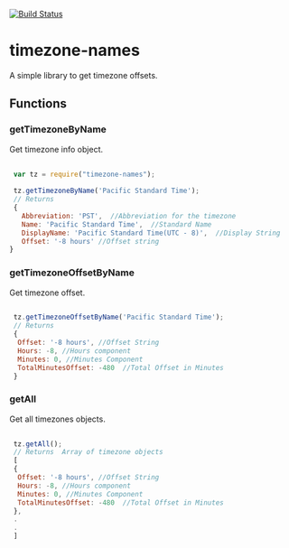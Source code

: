 [![Build Status](https://travis-ci.org/sumitchawla/timezone-names.svg?branch=master)](https://travis-ci.org/sumitchawla/timezone-names)

# timezone-names
A simple library to get timezone offsets. 

## Functions
 
### getTimezoneByName
Get timezone info object.

``` js
 
 var tz = require("timezone-names");
 
 tz.getTimezoneByName('Pacific Standard Time');  
 // Returns   
 { 
   Abbreviation: 'PST',  //Abbreviation for the timezone
   Name: 'Pacific Standard Time',  //Standard Name
   DisplayName: 'Pacific Standard Time(UTC - 8)',  //Display String 
   Offset: '-8 hours' //Offset string
}


```
### getTimezoneOffsetByName
Get timezone offset.

``` js
 
 tz.getTimezoneOffsetByName('Pacific Standard Time');  
 // Returns   
 { 
  Offset: '-8 hours', //Offset String
  Hours: -8, //Hours component
  Minutes: 0, //Minutes Component
  TotalMinutesOffset: -480  //Total Offset in Minutes
 }


```

### getAll
Get all timezones objects.

``` js
 
 tz.getAll();  
 // Returns  Array of timezone objects 
 [
 { 
  Offset: '-8 hours', //Offset String
  Hours: -8, //Hours component
  Minutes: 0, //Minutes Component
  TotalMinutesOffset: -480  //Total Offset in Minutes
 },
 .
 .
 ]


```
